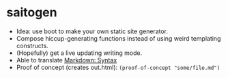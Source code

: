 # saitogen

* Idea: use boot to make your own static site generator.
* Compose hiccup-generating functions instead of using weird templating constructs.
* (Hopefully) get a live updating writing mode.
* Able to translate [Markdown: Syntax](https://daringfireball.net/projects/markdown/syntax.text)
* Proof of concept (creates out.html): `(proof-of-concept "some/file.md")`
